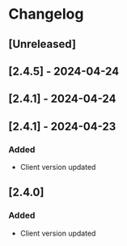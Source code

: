 # Changelog

## [Unreleased]

## [2.4.5] - 2024-04-24

## [2.4.1] - 2024-04-24

## [2.4.1] - 2024-04-23
### Added
- Client version updated

## [2.4.0]
### Added
- Client version updated
